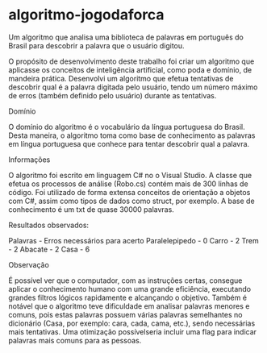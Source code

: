 # algoritmo-jogodaforca

Um algoritmo que analisa uma biblioteca de palavras em português do Brasil para descobrir a palavra que o usuário digitou.

O propósito de desenvolvimento deste trabalho foi criar um algoritmo que aplicasse os conceitos de inteligência artificial, como poda e domínio, de mandeira prática. 
Desenvolvi um algoritmo que efetua tentativas de descobrir qual é a palavra digitada pelo usuário, tendo um número máximo de erros (também definido pelo usuário) durante as tentativas.

Domínio

O domínio do algoritmo é o vocabulário da língua portuguesa do Brasil. Desta maneira, o algoritmo toma como base de conhecimento as palavras em língua portuguesa que conhece para tentar descobrir qual a palavra.


Informações

O algoritmo foi escrito em linguagem C# no o Visual Studio.
A classe que efetua os processos de análise (Robo.cs) contém mais de 300 linhas de código.
Foi utilizado de forma extensa conceitos de orientação a objetos com C#, assim como tipos de dados como struct, por exemplo.
A base de conhecimento é um txt de quase 30000 palavras.


Resultados observados:

Palavras -	Erros necessários para acerto
Paralelepipedo -	0
Carro	- 2
Trem	- 2
Abacate	- 2
Casa	- 6


Observação

É possível ver que o computador, com as instruções certas, consegue aplicar o conhecimento humano com uma grande eficiência, executando grandes filtros lógicos rapidamente e alcançando o objetivo. 
Também é notável que o algoritmo teve dificuldade em analisar palavras menores e comuns, pois estas palavras possuem várias palavras semelhantes no dicionário (Casa, por exemplo: cara, cada, cama, etc.), sendo necessárias mais tentativas. Uma otimização possívelseria incluir uma flag para indicar palavras mais comuns para as pessoas.
